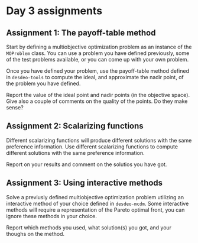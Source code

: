 # Day 3 assignments

## Assignment 1: The payoff-table method

Start by defining a multiobjective optimization problem as an instance of the `MOProblem` class.
You can use a problem you have defined previously, some of the test problems available, or
you can come up with your own problem.

Once you have defined your problem, use the payoff-table method defined in `desdeo-tools` to
compute the ideal, and approximate the nadir point, of the problem you have defined.

Report the value of the ideal point and nadir points (in the objective space). Give also a couple of
comments on the quality of the points. Do they make sense?

## Assignment 2: Scalarizing functions

Different scalarizing functions will produce different solutions with the same preference information.
Use different scalarizing functions to compute different solutions with the same preference information.

Report on your results and comment on the solutios you have got.

## Assignment 3: Using interactive methods

Solve a previusly defined multiobjective optimization problem utilizing an
interactive method of your choice defined in `desdeo-mcdm`. Some interactive
methods will require a representation of the Pareto optimal front, you can
ignore these methods in your choice.

Report which methods you used, what solution(s) you got, and your thoughs on the method.
